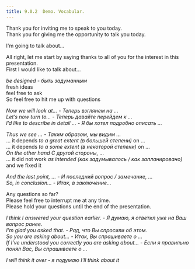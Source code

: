 ```yaml
---
title: 9.0.2  Demo. Vocabular.
---
```

  
Thank you for inviting me to speak to you today.  
Thank you for giving me the opportunity to talk you today.  
  
I'm going to talk about...  
  
  
All right, let me start by saying thanks to all of you for the interest in this presentation.  
First I would like to talk about…  
  
  
<em>be designed <span>- быть задуманным</span></em>  
fresh ideas  
feel free to ask  
So feel free to hit me up with questions  
  
  
<em>Now we will look at… <span>-    Теперь взглянем на …</span></em>  
<em>Let’s now turn to… <span>-    Теперь давайте перейдем к …</span></em>  
<em>I’d like to describe in detail … <span>-    Я бы хотел подробно описать …</span></em>  
  
  
<em>Thus we see … <span>-    Таким образом, мы видим …</span></em>  
... it depends <em>to a great extent <span> (в большей степени)</span></em> on ...  
... it depends <em>to a some extent <span> (в некоторой степени)</span></em> on ...  
<em>On the other hand <span>С другой стороны</span></em>, ...   
... it did not work <em>as intended <span>(как задумывалось / как запланировано)</span></em> and we fixed it  
  
<em>And the last point, … <span>-    И последний вопрос / замечание, …</span></em>  
<em>So, in conclusion… <span>-    Итак, в заключение…</span></em>  
  
  
Any questions so far?   
Please feel free to interrupt me at any time.  
Please hold your questions until the end of the presentation.  
  
  
<em>I think I answered your question earlier. <span>-  Я думаю, я ответил уже на Ваш вопрос ранее.</span></em>  
<em>I'm glad you asked that. <span>-  Рад, что Вы спросили об этом.</span></em>  
<em>So you are asking about… <span>-     Итак, Вы спрашиваете о …</span></em>  
<em>If I’ve understood you correctly you are asking about… <span>-    Если я правильно понял Вас, Вы спрашиваете о …</span></em>  

<em>I will think it over <span>- я подумаю</span></em>
<em>I'll think about it</em>
  
